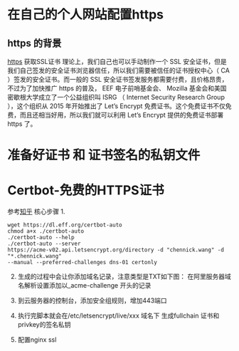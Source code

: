# 在自己的个人网站配置https

## https 的背景
[https](https://certbot.eff.org/docs/what.html)
获取SSL证书
理论上，我们自己也可以手动制作一个 SSL 安全证书，但是我们自己签发的安全证书浏览器信任，所以我们需要被信任的证书授权中心（ CA ）签发的安全证书。而一般的 SSL 安全证书签发服务都需要付费，且价格昂贵，不过为了加快推广 https 的普及， EEF 电子前哨基金会、 Mozilla 基金会和美国密歇根大学成立了一个公益组织叫 ISRG （ Internet Security Research Group ），这个组织从 2015 年开始推出了 Let’s Encrypt 免费证书。这个免费证书不仅免费，而且还相当好用，所以我们就可以利用 Let’s Encrypt 提供的免费证书部署 https 了。


# 准备好证书 和 证书签名的私钥文件

# Certbot-免费的HTTPS证书
参考[知乎](https://zhuanlan.zhihu.com/p/80909555)
核心步骤
1.
```shell
wget https://dl.eff.org/certbot-auto
chmod a+x ./certbot-auto
./certbot-auto --help
./certbot-auto --server
https://acme-v02.api.letsencrypt.org/directory -d "chennick.wang" -d "*.chennick.wang"
--manual --preferred-challenges dns-01 certonly
```
2. 生成的过程中会让你添加域名记录，注意类型是TXT如下图：
在阿里服务器域名解析设置添加以_acme-challenge 开头的记录

3. 到云服务器的控制台，添加安全组规则，增加443端口

4. 执行完脚本就会在/etc/letsencrypt/live/xxx 域名下 生成fullchain 证书和 privkey的签名私钥

5. 配置nginx ssl